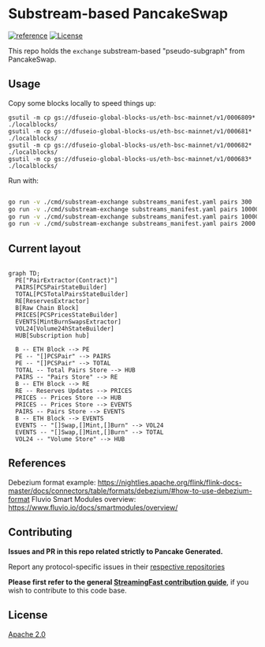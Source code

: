 # Substream-based PancakeSwap
[![reference](https://img.shields.io/badge/godoc-reference-5272B4.svg?style=flat-square)](https://pkg.go.dev/github.com/streamingfast/substream-pancakeswap)
[![License](https://img.shields.io/badge/License-Apache%202.0-blue.svg)](https://opensource.org/licenses/Apache-2.0)

This repo holds the `exchange` substream-based "pseudo-subgraph" from PancakeSwap.


## Usage

Copy some blocks locally to speed things up:

```
gsutil -m cp gs://dfuseio-global-blocks-us/eth-bsc-mainnet/v1/0006809* ./localblocks/
gsutil -m cp gs://dfuseio-global-blocks-us/eth-bsc-mainnet/v1/000681* ./localblocks/
gsutil -m cp gs://dfuseio-global-blocks-us/eth-bsc-mainnet/v1/000682* ./localblocks/
gsutil -m cp gs://dfuseio-global-blocks-us/eth-bsc-mainnet/v1/000683* ./localblocks/
```

Run with:

```bash

go run -v ./cmd/substream-exchange substreams_manifest.yaml pairs 300 | tee /tmp/sub
go run -v ./cmd/substream-exchange substreams_manifest.yaml pairs 10000 -s 6811000 | tee /tmp/sub
go run -v ./cmd/substream-exchange substreams_manifest.yaml pairs 10000 -s 6821000 | tee /tmp/sub
go run -v ./cmd/substream-exchange substreams_manifest.yaml pairs 2000 -s 6831000 | tee /tmp/sub
```


## Current layout

```mermaid

graph TD;
  PE["PairExtractor(Contract)"]
  PAIRS[PCSPairStateBuilder]
  TOTAL[PCSTotalPairsStateBuilder]
  RE[ReservesExtractor]
  B[Raw Chain Block]
  PRICES[PCSPricesStateBuilder]
  EVENTS[MintBurnSwapsExtractor]
  VOL24[Volume24hStateBuilder]
  HUB[Subscription hub]

  B -- ETH Block --> PE
  PE -- "[]PCSPair" --> PAIRS
  PE -- "[]PCSPair" --> TOTAL
  TOTAL -- Total Pairs Store --> HUB
  PAIRS -- "Pairs Store" --> RE
  B -- ETH Block --> RE
  RE -- Reserves Updates --> PRICES
  PRICES -- Prices Store --> HUB
  PRICES -- Prices Store --> EVENTS
  PAIRS -- Pairs Store --> EVENTS
  B -- ETH Block --> EVENTS
  EVENTS -- "[]Swap,[]Mint,[]Burn" --> VOL24
  EVENTS -- "[]Swap,[]Mint,[]Burn" --> TOTAL
  VOL24 -- "Volume Store" --> HUB
```

## References

Debezium format example: https://nightlies.apache.org/flink/flink-docs-master/docs/connectors/table/formats/debezium/#how-to-use-debezium-format
Fluvio Smart Modules overview: https://www.fluvio.io/docs/smartmodules/overview/



## Contributing

**Issues and PR in this repo related strictly to Pancake Generated.**

Report any protocol-specific issues in their
[respective repositories](https://github.com/streamingfast/streamingfast#protocols)

**Please first refer to the general
[StreamingFast contribution guide](https://github.com/streamingfast/streamingfast/blob/master/CONTRIBUTING.md)**,
if you wish to contribute to this code base.

## License

[Apache 2.0](LICENSE)
